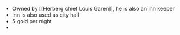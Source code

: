 - Owned by [[Herberg chief Louis Garen]], he is also an inn keeper
- Inn is also used as city hall
- 5 gold per night
-